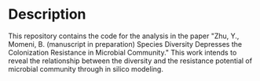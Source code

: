 # Description

This repository contains the code for the analysis in the paper "Zhu, Y., Momeni, B. (manuscript in preparation) Species Diversity Depresses the Colonization Resistance in Microbial Community." This work intends to reveal the relationship between the diversity and the resistance potential of microbial community through in silico modeling. 

